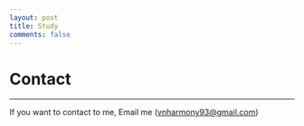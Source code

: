 ```yaml
---
layout: post
title: Study
comments: false
---
```



# Contact

---

If you want to contact to me, Email me (vnharmony93@gmail.com)
